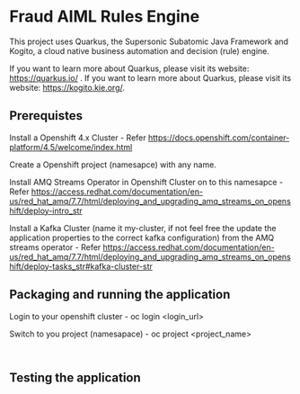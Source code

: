 # Fraud AIML Rules Engine

This project uses Quarkus, the Supersonic Subatomic Java Framework and Kogito, a cloud native business automation and decision (rule) engine.

If you want to learn more about Quarkus, please visit its website: https://quarkus.io/ .
If you want to learn more about Quarkus, please visit its website: https://kogito.kie.org/.

## Prerequistes

Install a Openshift 4.x Cluster - Refer https://docs.openshift.com/container-platform/4.5/welcome/index.html

Create a Openshift project (namesapce) with any name.

Install AMQ Streams Operator in Openshift Cluster on to this namesapce  - Refer https://access.redhat.com/documentation/en-us/red_hat_amq/7.7/html/deploying_and_upgrading_amq_streams_on_openshift/deploy-intro_str

Install a Kafka Cluster (name it my-cluster, if not feel free the update the application properties to the correct kafka configuration) from the AMQ streams operator - Refer https://access.redhat.com/documentation/en-us/red_hat_amq/7.7/html/deploying_and_upgrading_amq_streams_on_openshift/deploy-tasks_str#kafka-cluster-str


## Packaging and running the application

Login to your openshift cluster - oc login <login_url>

Switch to you project (namesapace) - oc project <project_name>

```


```



## Testing the application



